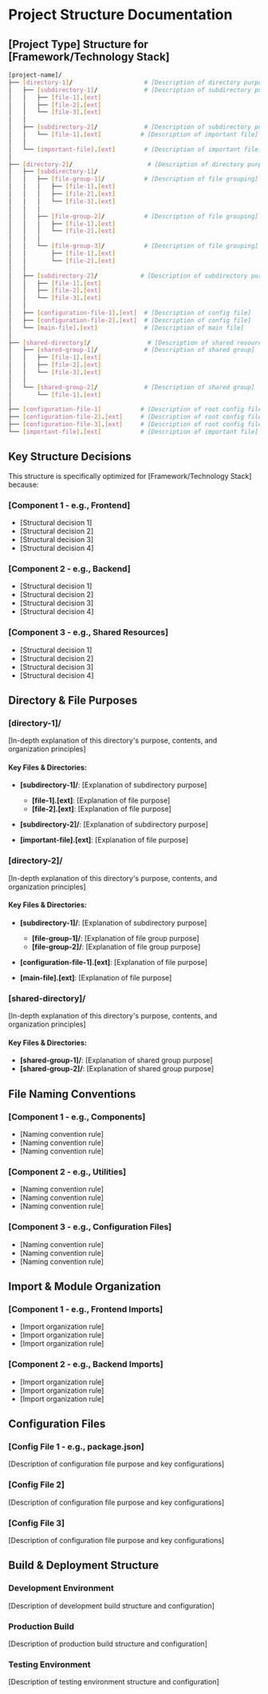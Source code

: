 # Project Structure Documentation

## [Project Type] Structure for [Framework/Technology Stack]

```bash
[project-name]/
├── [directory-1]/                    # [Description of directory purpose]
│   ├── [subdirectory-1]/             # [Description of subdirectory purpose]
│   │   ├── [file-1].[ext]
│   │   ├── [file-2].[ext]
│   │   └── [file-3].[ext]
│   │
│   ├── [subdirectory-2]/             # [Description of subdirectory purpose]
│   │   └── [file-1].[ext]           # [Description of important file]
│   │
│   └── [important-file].[ext]        # [Description of important file]
│
├── [directory-2]/                     # [Description of directory purpose]
│   ├── [subdirectory-1]/
│   │   ├── [file-group-1]/           # [Description of file grouping]
│   │   │   ├── [file-1].[ext]
│   │   │   ├── [file-2].[ext]
│   │   │   └── [file-3].[ext]
│   │   │
│   │   ├── [file-group-2]/           # [Description of file grouping]
│   │   │   ├── [file-1].[ext]
│   │   │   └── [file-2].[ext]
│   │   │
│   │   └── [file-group-3]/           # [Description of file grouping]
│   │       ├── [file-1].[ext]
│   │       └── [file-2].[ext]
│   │
│   ├── [subdirectory-2]/            # [Description of subdirectory purpose]
│   │   ├── [file-1].[ext]
│   │   ├── [file-2].[ext]
│   │   └── [file-3].[ext]
│   │
│   ├── [configuration-file-1].[ext]  # [Description of config file]
│   ├── [configuration-file-2].[ext]  # [Description of config file]
│   └── [main-file].[ext]             # [Description of main file]
│
├── [shared-directory]/                # [Description of shared resources]
│   ├── [shared-group-1]/             # [Description of shared group]
│   │   ├── [file-1].[ext]
│   │   ├── [file-2].[ext]
│   │   └── [file-3].[ext]
│   │
│   └── [shared-group-2]/             # [Description of shared group]
│       └── [file-1].[ext]
│
├── [configuration-file-1]           # [Description of root config file]
├── [configuration-file-2].[ext]     # [Description of root config file]
├── [configuration-file-3].[ext]     # [Description of root config file]
└── [important-file].[ext]           # [Description of important file]
```

## Key Structure Decisions

This structure is specifically optimized for [Framework/Technology Stack] because:

### [Component 1 - e.g., Frontend]

- [Structural decision 1]
- [Structural decision 2]
- [Structural decision 3]
- [Structural decision 4]

### [Component 2 - e.g., Backend]

- [Structural decision 1]
- [Structural decision 2]
- [Structural decision 3]
- [Structural decision 4]

### [Component 3 - e.g., Shared Resources]

- [Structural decision 1]
- [Structural decision 2]
- [Structural decision 3]
- [Structural decision 4]

## Directory & File Purposes

### [directory-1]/

[In-depth explanation of this directory's purpose, contents, and organization principles]

#### Key Files & Directories:

- **[subdirectory-1]/**: [Explanation of subdirectory purpose]
  - **[file-1].[ext]**: [Explanation of file purpose]
  - **[file-2].[ext]**: [Explanation of file purpose]

- **[subdirectory-2]/**: [Explanation of subdirectory purpose]

- **[important-file].[ext]**: [Explanation of file purpose]

### [directory-2]/

[In-depth explanation of this directory's purpose, contents, and organization principles]

#### Key Files & Directories:

- **[subdirectory-1]/**: [Explanation of subdirectory purpose]
  - **[file-group-1]/**: [Explanation of file group purpose]
  - **[file-group-2]/**: [Explanation of file group purpose]

- **[configuration-file-1].[ext]**: [Explanation of file purpose]
- **[main-file].[ext]**: [Explanation of file purpose]

### [shared-directory]/

[In-depth explanation of this directory's purpose, contents, and organization principles]

#### Key Files & Directories:

- **[shared-group-1]/**: [Explanation of shared group purpose]
- **[shared-group-2]/**: [Explanation of shared group purpose]

## File Naming Conventions

### [Component 1 - e.g., Components]
- [Naming convention rule]
- [Naming convention rule]
- [Naming convention rule]

### [Component 2 - e.g., Utilities]
- [Naming convention rule]
- [Naming convention rule]
- [Naming convention rule]

### [Component 3 - e.g., Configuration Files]
- [Naming convention rule]
- [Naming convention rule]
- [Naming convention rule]

## Import & Module Organization

### [Component 1 - e.g., Frontend Imports]
- [Import organization rule]
- [Import organization rule]
- [Import organization rule]

### [Component 2 - e.g., Backend Imports]
- [Import organization rule]
- [Import organization rule]
- [Import organization rule]

## Configuration Files

### [Config File 1 - e.g., package.json]
[Description of configuration file purpose and key configurations]

### [Config File 2]
[Description of configuration file purpose and key configurations]

### [Config File 3]
[Description of configuration file purpose and key configurations]

## Build & Deployment Structure

### Development Environment
[Description of development build structure and configuration]

### Production Build
[Description of production build structure and configuration]

### Testing Environment
[Description of testing environment structure and configuration]
